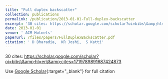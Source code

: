 ```yaml
---
title: "Full duplex backscatter"
collection: publications
permalink: /publication/2013-01-01-Full-duplex-backscatter
excerpt: '30 cites: https://scholar.google.com/scholar?oi=bibs\&amp;hl=en\&amp;cites=1719789891687424873'
date: 2013-01-01
venue: ' ACM Hotnets'
paperurl: /files/papers/FullDuplexBackscatter.pdf 
citation: ' D Bharadia,  KR Joshi,  S Katti'
---
```

30 cites: https://scholar.google.com/scholar?oi=bibs\&amp;hl=en\&amp;cites=1719789891687424873

Use [Google Scholar](https://scholar.google.com/scholar?q=Full+duplex+backscatter){:target="_blank"} for full citation